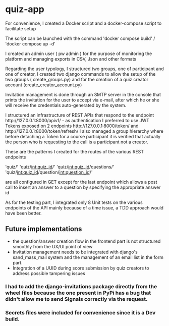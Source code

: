 <h1>quiz-app</h1>
  <p>For convenience, I created a Docker script and a docker-compose script to facilitate setup<p>
  <p>The script can be launched with the command 'docker compose build' / 'docker compose up -d'</p>
  <p>I created an admin user ( pw admin ) for the purpose of monitoring the platform and managing exports in CSV, Json and other formats</p>
  <p>Regarding the user typology, I structured two groups, one of participant and one of creator, I created two django commands to allow the setup of the two groups ( create_groups.py) and for the creation of a quiz creator account (create_creator_account.py)</p>
  <p>Invitation management is done through an SMTP server in the console that prints the invitation for the user to accept via e-mail, after which he or she will receive the credentials auto-generated by the system.<p>
  <p>I structured an infrastructure of REST APIs that respond to the endpoint http://127.0.0.1:8000/apiv1/ - as authentication I preferred to use JWT Tokens exposed on 2 endpoints http://127.0.0.1:8000/token/ and http://127.0.0.1:8000/token/refresh/
I also managed a group hierarchy where before detaching a Token for a course participant it is verified that actually the person who is requesting to the call is a participant not a creator.</p>
<p>These are the patterns I created for the routes of the various REST endpoints

'quiz/'
'quiz/<int:quiz_id>/'
'quiz/<int:quiz_id>/questions/'
'quiz/<int:quiz_id>/question/<int:question_id>/'

are all configured in GET except for the last endpoint which allows a post call to insert an answer to a question by specifying the appropriate answer id </p>

<p>As for the testing part, I integrated only 8 Unit tests on the various endpoints of the API mainly because of a time issue, a TDD approach would have been better.</p>
 
  <h2>Future implementations</h2>
  <ul>
    <li>the question/answer creation flow in the frontend part is not structured smoothly from the UX/UI point of view</li>
    <li>Invitation management needs to be integrated with django's sand_mass_mail system and the management of an email list in the form part.</li>
    <li>Integration of a UUID during score submission by quiz creators to address possible tampering issues </li>
  </ul>

<h3>I had to add the django-invitations package directly from the wheel files because the one present in PyPi has a bug that didn't allow me to send Signals correctly via the request.</h3>

<h3>Secrets files were included for convenience since it is a Dev build.</h3>
